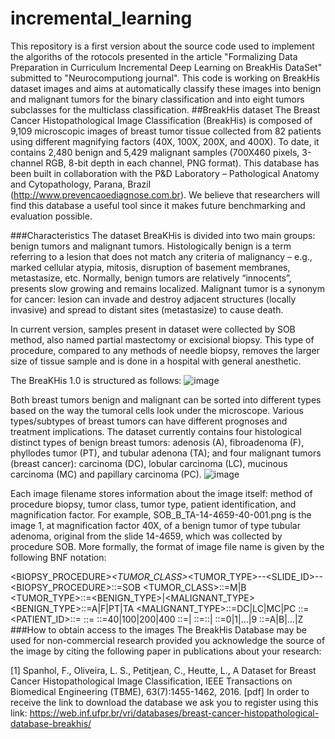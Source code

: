 # incremental_learning
This repository is a first version about the source code used to implement the algoriths of the rotocols presented in the article "Formalizing Data Preparation in
Curriculum Incremental Deep Learning on BreakHis DataSet" submitted to "Neurocomputiong journal".
This code is working on BreakHis dataset images and aims at automatically classify these images into benign and malignant tumors for the binary classification and into eight  tumors subclasses for the multiclass classification.
##BreakHis dataset
The Breast Cancer Histopathological Image Classification (BreakHis) is  composed of 9,109 microscopic images of breast tumor tissue collected from 82 patients using different magnifying factors (40X, 100X, 200X, and 400X).  To date, it contains 2,480  benign and 5,429 malignant samples (700X460 pixels, 3-channel RGB, 8-bit depth in each channel, PNG format). This database has been built in collaboration with the P&D Laboratory  – Pathological Anatomy and Cytopathology, Parana, Brazil (http://www.prevencaoediagnose.com.br). We believe that researchers will find this database a useful tool since it makes future benchmarking and evaluation possible.

###Characteristics
The dataset BreaKHis is divided into two main groups: benign tumors and malignant tumors. Histologically benign is a term referring to a lesion that does not match any criteria of malignancy – e.g., marked cellular atypia, mitosis, disruption of basement membranes, metastasize, etc. Normally, benign tumors are relatively “innocents”, presents slow growing and remains localized. Malignant tumor is a synonym for cancer: lesion can invade and destroy adjacent structures (locally invasive) and spread to distant sites (metastasize) to cause death.

In current version, samples present in dataset were collected by SOB method, also named partial mastectomy or excisional biopsy. This type of procedure, compared to any methods of needle biopsy, removes the larger size of tissue sample and is done in a hospital with general anesthetic.

The BreaKHis 1.0 is structured as follows:
![image](https://user-images.githubusercontent.com/78418034/150153807-7bb6eb73-2882-495a-be0e-a2c9f401c96e.png)


Both breast tumors benign and malignant can be sorted into different types based on the way the tumoral cells look under the microscope. Various types/subtypes of breast tumors can have different prognoses and treatment implications. The dataset currently contains four histological distinct types of benign breast tumors: adenosis (A), fibroadenoma (F), phyllodes tumor (PT), and tubular adenona (TA);  and four malignant tumors (breast cancer): carcinoma (DC), lobular carcinoma (LC), mucinous carcinoma (MC) and papillary carcinoma (PC).
![image](https://user-images.githubusercontent.com/78418034/150153579-1c32d9c9-02a4-4d4d-9aa2-0f48134e54de.png)

Each image filename stores information about the image itself: method of procedure biopsy, tumor class, tumor type, patient identification, and magnification factor. For example, SOB_B_TA-14-4659-40-001.png is the image 1, at magnification factor 40X, of a benign tumor of type tubular adenoma, original from the slide 14-4659, which was collected by procedure SOB. More formally, the format of image file name is given by the following BNF notation:

<BIOPSY_PROCEDURE>_<TUMOR_CLASS>_<TUMOR_TYPE>-<YEAR>-<SLIDE_ID>-<MAG>-<SEQ>
<BIOPSY_PROCEDURE>::=SOB
<TUMOR_CLASS>::=M|B
<TUMOR_TYPE>::=<BENIGN_TYPE>|<MALIGNANT_TYPE>
<BENIGN_TYPE>::=A|F|PT|TA
<MALIGNANT_TYPE>::=DC|LC|MC|PC
<YEAR>::=<DIGIT><DIGIT>
<PATIENT_ID>::=<NUMBER><SEC>
<SEQ>::=<NUMBER>
<MAG>::=40|100|200|400
<NUMBER>::=<NUMBER><DIGIT>|<DIGIT>
<SEC>::=<SEC>::<LETTER>|<LETTER>
<DIGIT>::=0|1|…|9
<LETTER>::=A|B|…|Z
###How to obtain access to the images
The BreakHis Database may be used for non-commercial research provided you acknowledge the source of the image by citing the following paper in publications about your research:

[1] Spanhol, F., Oliveira, L. S., Petitjean, C., Heutte, L., A Dataset for Breast Cancer Histopathological Image Classification, IEEE Transactions on Biomedical Engineering (TBME), 63(7):1455-1462, 2016. [pdf]
In order to receive the link to download the database we ask you to register using this link: https://web.inf.ufpr.br/vri/databases/breast-cancer-histopathological-database-breakhis/
